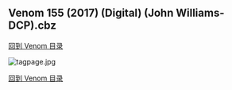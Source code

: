 ## Venom 155 (2017) (Digital) (John Williams-DCP).cbz


[回到 Venom 目录](https://github.com/alicewish/markdown/blob/master/series/Venom.md)


![tagpage.jpg](https://wx1.sinaimg.cn/large/6a9fdecagy1fo5qwl5rtlj20m80ghmyz.jpg)

[回到 Venom 目录](https://github.com/alicewish/markdown/blob/master/series/Venom.md)

